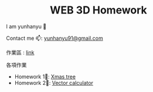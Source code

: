 <h1 align="center">WEB 3D Homework</h1>

 I am yunhanyu 👋
 
 Contact me 📫: yunhanyu91@gmail.com

 作業區 : [link](https://yunhanyuu.github.io/WEB3D_HW/index.html)
 
 各項作業
 
-  Homework 1🌲: [Xmas tree](https://yunhanyuu.github.io/WEB3D_HW/XMasTree.html)
-  Homework 2📝: [Vector calculator](https://yunhanyuu.github.io/WEB3D_HW/vector.html)
